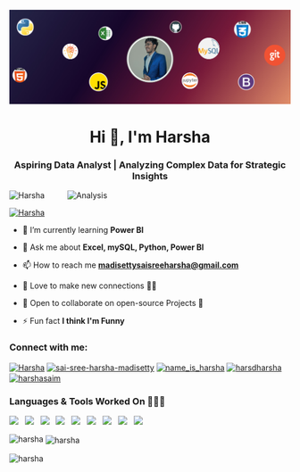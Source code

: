 [![MasterHead](https://github.com/HarshaSaiM/HarshaSaiM/blob/328ad37a4d7f1844d61aa355d22083fc311acdc2/Harsha%20Cover%20Page.png)]()
<h1 align="center">Hi 👋, I'm Harsha</h1>
<h3 align="center">Aspiring Data Analyst | Analyzing Complex Data for Strategic Insights</h3>
<img align="right" alt="Analysis" width="400" src="https://cdn.dribbble.com/users/8619169/screenshots/16116886/media/a63d64bcccad878cb9dfdb9a9f6b6416.gif">

<p align="left"> <img src="https://komarev.com/ghpvc/?username=Harsha97052&label=Profile%20views&color=0e75b6&style=flat" alt="Harsha" /> </p>

<p align="left"> <a href="https://twitter.com/HardHarsd" target="blank"><img src="https://img.shields.io/twitter/follow/madisettyharsha?logo=twitter&style=for-the-badge" alt="Harsha" /></a> </p>

- 🌱 I’m currently learning **Power BI**

- 💬 Ask me about **Excel, mySQL, Python, Power BI**

- 📫 How to reach me **madisettysaisreeharsha@gmail.com**

- 🤗 Love to make new connections 👫🐥

- 👯 Open to collaborate on open-source Projects 🤗

- ⚡ Fun fact **I think I'm Funny**

<h3 align="left">Connect with me:</h3>
<p align="left">
<a href="https://twitter.com/HardHarsd" target="blank"><img align="center" src="https://raw.githubusercontent.com/rahuldkjain/github-profile-readme-generator/master/src/images/icons/Social/twitter.svg" alt="Harsha" height="30" width="40" /></a>
<a href="https://linkedin.com/in/sai-sree-harsha" target="blank"><img align="center" src="https://raw.githubusercontent.com/rahuldkjain/github-profile-readme-generator/master/src/images/icons/Social/linked-in-alt.svg" alt="sai-sree-harsha-madisetty" height="30" width="40" /></a>
<a href="https://instagram.com/name_is__harsha_ target="blank"><img align="center" src="https://raw.githubusercontent.com/rahuldkjain/github-profile-readme-generator/master/src/images/icons/Social/instagram.svg" alt="name_is_harsha" height="30" width="40" /></a>
<a href="https://www.hackerrank.com/harsdharsha" target="blank"><img align="center" src="https://raw.githubusercontent.com/rahuldkjain/github-profile-readme-generator/master/src/images/icons/Social/hackerrank.svg" alt="harsdharsha" height="30" width="40" /></a>
<a href="https://www.leetcode.com/harsdharsha" target="blank"><img align="center" src="https://raw.githubusercontent.com/rahuldkjain/github-profile-readme-generator/master/src/images/icons/Social/leet-code.svg" alt="harshasaim" height="30" width="40" /></a>
</p>

### Languages & Tools Worked On 👨🏻‍💻
<code><img height="35" src="https://img.icons8.com/color/48/000000/python.png"/></code>&nbsp;&nbsp;
<code><img height="35" src="https://cdn-icons-png.flaticon.com/128/732/732220.png"></code>&nbsp;&nbsp;
<code><img height="35" src="https://upload.wikimedia.org/wikipedia/commons/thumb/e/e0/Git-logo.svg/1280px-Git-logo.svg.png"/></code>&nbsp;&nbsp;
<code><img height="35" src="https://cdn-icons-png.flaticon.com/128/919/919836.png"></code>&nbsp;&nbsp;
<code><img height="35" src="https://cdn-icons-png.flaticon.com/128/10108/10108295.png"></code>&nbsp;&nbsp;
<code><img height="35" src="https://www.esri.com/arcgis-blog/wp-content/uploads/2019/04/Jupyter_logo-e1555096127796.png"></code>&nbsp;&nbsp;
<code><img height="35" src="https://cdn-icons-png.flaticon.com/128/5968/5968292.png"></code>&nbsp;&nbsp;
<code><img height="35" src="https://cdn-icons-png.flaticon.com/128/5968/5968267.png"></code>&nbsp;&nbsp;
<code><img height="35" src="https://cdn-icons-png.flaticon.com/128/919/919826.png"></code><br>

<p><img align="left" src="https://github-readme-stats.vercel.app/api/top-langs?username=harsha97052&show_icons=true&locale=en&layout=compact" alt="harsha" /></p>

<p>&nbsp;<img align="center" src="https://github-readme-stats.vercel.app/api?username=harsha97052&show_icons=true&locale=en" alt="harsha" /></p>

<p><img align="center" src="https://github-readme-streak-stats.herokuapp.com/?user=harsha97052&" alt="harsha" /></p>

